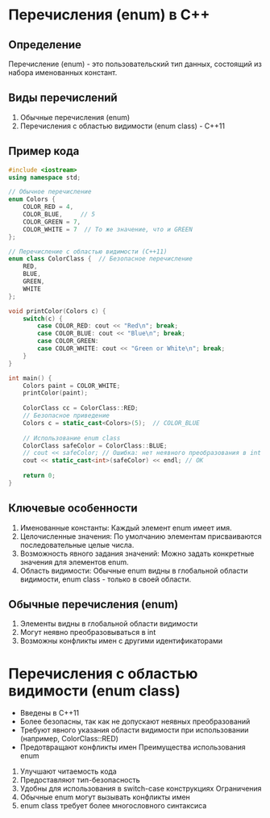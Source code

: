 # Перечисления (enum) в C++

## Определение
Перечисление (enum) - это пользовательский тип данных, состоящий из набора именованных констант.

## Виды перечислений
1. Обычные перечисления (enum)
2. Перечисления с областью видимости (enum class) - C++11

## Пример кода
```cpp
#include <iostream>
using namespace std;

// Обычное перечисление
enum Colors {
    COLOR_RED = 4,
    COLOR_BLUE,     // 5
    COLOR_GREEN = 7,
    COLOR_WHITE = 7  // То же значение, что и GREEN
};

// Перечисление с областью видимости (C++11)
enum class ColorClass {  // Безопасное перечисление
    RED,
    BLUE,
    GREEN,
    WHITE
};

void printColor(Colors c) {
    switch(c) {
        case COLOR_RED: cout << "Red\n"; break;
        case COLOR_BLUE: cout << "Blue\n"; break;
        case COLOR_GREEN: 
        case COLOR_WHITE: cout << "Green or White\n"; break;
    }
}

int main() {
    Colors paint = COLOR_WHITE;
    printColor(paint);
    
    ColorClass cc = ColorClass::RED;
    // Безопасное приведение
    Colors c = static_cast<Colors>(5);  // COLOR_BLUE
    
    // Использование enum class
    ColorClass safeColor = ColorClass::BLUE;
    // cout << safeColor; // Ошибка: нет неявного преобразования в int
    cout << static_cast<int>(safeColor) << endl; // OK
    
    return 0;
}
```
## Ключевые особенности
1. Именованные константы: Каждый элемент enum имеет имя.
2. Целочисленные значения: По умолчанию элементам присваиваются последовательные целые числа.
3. Возможность явного задания значений: Можно задать конкретные значения для элементов enum.
4. Область видимости: Обычные enum видны в глобальной области видимости, enum class - только в своей области.
## Обычные перечисления (enum)
1. Элементы видны в глобальной области видимости
2. Могут неявно преобразовываться в int
3. Возможны конфликты имен с другими идентификаторами
# Перечисления с областью видимости (enum class)
- Введены в C++11
- Более безопасны, так как не допускают неявных преобразований
- Требуют явного указания области видимости при использовании (например, ColorClass::RED)
- Предотвращают конфликты имен
Преимущества использования enum
1. Улучшают читаемость кода
2. Предоставляют тип-безопасность
3. Удобны для использования в switch-case конструкциях
Ограничения
1. Обычные enum могут вызывать конфликты имен
2. enum class требует более многословного синтаксиса
